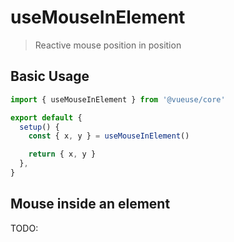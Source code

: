 # useMouseInElement

> Reactive mouse position in position

## Basic Usage

```jsx
import { useMouseInElement } from '@vueuse/core'

export default {
  setup() {
    const { x, y } = useMouseInElement()

    return { x, y }
  },
}
```

## Mouse inside an element 

TODO:
